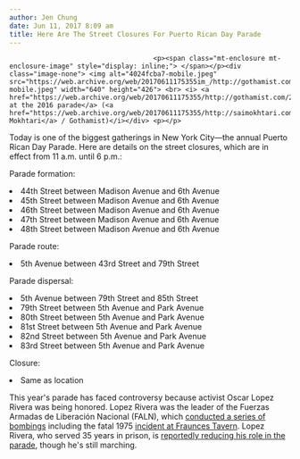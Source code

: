 ```yaml
---
author: Jen Chung
date: Jun 11, 2017 8:09 am
title: Here Are The Street Closures For Puerto Rican Day Parade
---
```


	
										<p><span class="mt-enclosure mt-enclosure-image" style="display: inline;"> </span></p><div class="image-none"> <img alt="4024fcba7-mobile.jpeg" src="https://web.archive.org/web/20170611175355im_/http://gothamist.com/attachments/jen/4024fcba7-mobile.jpeg" width="640" height="426"> <br> <i> <a href="https://web.archive.org/web/20170611175355/http://gothamist.com/2016/06/13/puerto_rican_parade_2016.php">Revelers at the 2016 parade</a> (<a href="https://web.archive.org/web/20170611175355/http://saimokhtari.com/">Sai Mokhtari</a> / Gothamist)</i></div> <p></p>

<p>Today is one of the biggest gatherings in New York City&#x2014;the annual Puerto Rican Day Parade. Here are details on the street closures, which are in effect from 11 a.m. until 6 p.m.:</p>

<p>Parade formation: </p><li>44th Street between Madison Avenue and 6th Avenue </li>	<li>45th Street between Madison Avenue and 6th Avenue </li>	<li>46th Street between Madison Avenue and 6th Avenue </li>	<li>47th Street between Madison Avenue and 6th Avenue </li>	<li>48th Street between Madison Avenue and 6th Avenue </li><p></p>

<p>Parade route:</p><li>5th Avenue between 43rd Street and 79th Street </li><p></p>

<p>Parade dispersal:	</p><li>5th Avenue between 79th Street and 85th Street</li>	<li>79th Street between 5th Avenue and Park Avenue </li>	<li>80th Street between 5th Avenue and Park Avenue </li>	<li>81st Street between 5th Avenue and Park Avenue </li>	<li>82nd Street between 5th Avenue and Park Avenue </li>	<li>83rd Street between 5th Avenue and Park Avenue </li><p></p>

<p>Closure: </p><li>Same as location</li><p></p>

<p>This year&apos;s parade has faced controversy because activist Oscar Lopez Rivera was being honored. Lopez Rivera was the leader of the Fuerzas Armadas de Liberaci&#xF3;n Nacional (FALN), which <a href="https://web.archive.org/web/20170611175355/http://www.nydailynews.com/news/world/oscar-lopez-rivera-freed-36-years-string-bombings-article-1.3173918">conducted a series of bombings</a> including the fatal 1975 <a href="https://web.archive.org/web/20170611175355/https://en.wikipedia.org/wiki/Fuerzas_Armadas_de_Liberaci%C3%B3n_Nacional_Puertorrique%C3%B1a#Incidents">incident at Fraunces Tavern</a>. Lopez Rivera, who served 35 years in prison, is <a href="https://web.archive.org/web/20170611175355/http://gothamist.com/2017/06/02/puerto_rican_day_rivera_update.php">reportedly reducing his role in the parade</a>, though he&apos;s still marching. </p>

<p><br>
</p>					
										
									
				